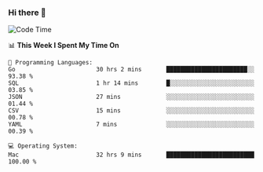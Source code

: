 ### Hi there 👋

<!--
**CrazyCollin/crazycollin** is a ✨ _special_ ✨ repository because its `README.md` (this file) appears on your GitHub profile.

Here are some ideas to get you started:

- 🔭 I’m currently working on ...
- 🌱 I’m currently learning ...
- 👯 I’m looking to collaborate on ...
- 🤔 I’m looking for help with ...
- 💬 Ask me about ...
- 📫 How to reach me: ...
- 😄 Pronouns: ...
- ⚡ Fun fact: ...
-->

<!--START_SECTION:waka-->
![Code Time](http://img.shields.io/badge/Code%20Time-3%2C262%20hrs%2058%20mins-blue)

📊 **This Week I Spent My Time On** 

```text
💬 Programming Languages: 
Go                       30 hrs 2 mins       ███████████████████████░░   93.38 % 
SQL                      1 hr 14 mins        █░░░░░░░░░░░░░░░░░░░░░░░░   03.85 % 
JSON                     27 mins             ░░░░░░░░░░░░░░░░░░░░░░░░░   01.44 % 
CSV                      15 mins             ░░░░░░░░░░░░░░░░░░░░░░░░░   00.78 % 
YAML                     7 mins              ░░░░░░░░░░░░░░░░░░░░░░░░░   00.39 % 

💻 Operating System: 
Mac                      32 hrs 9 mins       █████████████████████████   100.00 % 
```


<!--END_SECTION:waka-->
